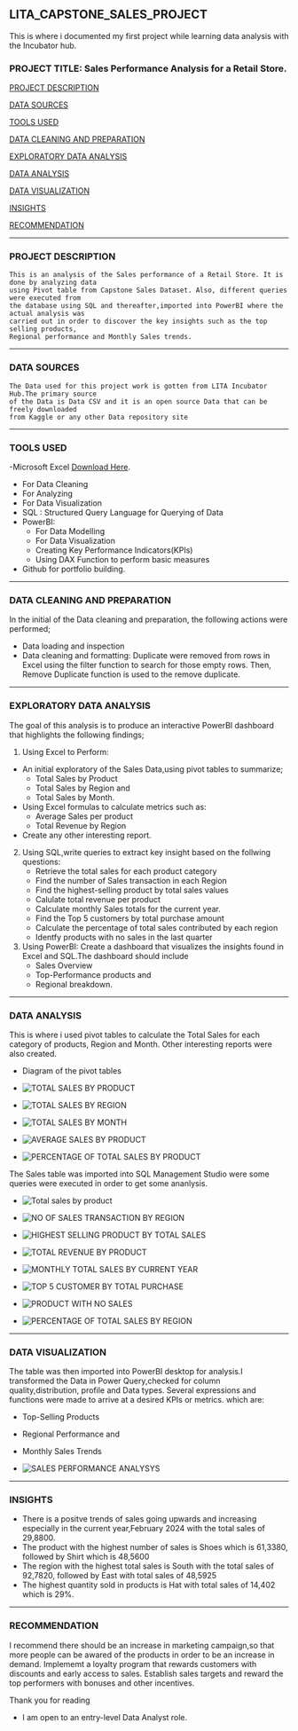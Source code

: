 ## LITA_CAPSTONE_SALES_PROJECT
This is where i documented my first project while learning data analysis with the Incubator hub.
### PROJECT TITLE: Sales Performance Analysis for a Retail Store.

[PROJECT DESCRIPTION](#project-description)
    
[DATA SOURCES](#data-sources)
    
[TOOLS USED](#tools-used)
    
[DATA CLEANING AND PREPARATION](#data-cleaning-and-preparation)
    
[EXPLORATORY DATA ANALYSIS](#exploratory-data-analysis)
    
[DATA ANALYSIS](#data-analysis)
    
[DATA VISUALIZATION](#data-visualization)
    
[INSIGHTS](#insights)

[RECOMMENDATION](#recommendation)
 
---
### PROJECT DESCRIPTION
    This is an analysis of the Sales performance of a Retail Store. It is done by analyzing data 
    using Pivot table from Capstone Sales Dataset. Also, different queries were executed from 
    the database using SQL and thereafter,imported into PowerBI where the actual analysis was
    carried out in order to discover the key insights such as the top selling products,
    Regional performance and Monthly Sales trends.
---
### DATA SOURCES
    The Data used for this project work is gotten from LITA Incubator Hub.The primary source 
    of the Data is Data CSV and it is an open source Data that can be freely downloaded
    from Kaggle or any other Data repository site
---
### TOOLS USED
-Microsoft Excel [Download Here](https://www.microsoft.com).
  - For Data Cleaning
  - For Analyzing
  - For Data Visualization
- SQL : Structured Query Language for Querying of Data
- PowerBI:
  - For Data Modelling
  - For Data Visualization
  - Creating Key Performance Indicators(KPIs)
  - Using DAX Function to perform basic measures
- Github for portfolio building.
 ---
 ### DATA CLEANING AND PREPARATION
  In the initial of the Data cleaning and preparation, the following actions were performed;
   - Data loading and inspection
   - Data cleaning and formatting: Duplicate were removed from rows in Excel using the filter
function to search for those empty rows. Then, Remove Duplicate function is used to the remove duplicate.
---
###  EXPLORATORY DATA ANALYSIS
 The goal of this analysis is to produce an interactive PowerBI dashboard that highlights the following findings; 
 1. Using Excel to Perform:
  - An initial exploratory of the Sales Data,using pivot tables to summarize;
    - Total Sales by Product
    - Total Sales by Region and
    - Total Sales by Month.
  - Using Excel formulas to calculate metrics such as:
    - Average Sales per product
    - Total Revenue by Region
  - Create any other interesting report.
2. Using SQL,write queries to extract key insight based on the follwing questions:
    - Retrieve the total sales for each product category
    - Find the number of Sales transaction in each Region
    - Find the highest-selling product by total sales values
    - Calulate total revenue per product
    - Calculate monthly Sales totals for the current year.
    - Find the Top 5 customers by total purchase amount
    - Calculate the percentage of total sales contributed by each region
    - Identfy products with no sales in the last quarter
3. Using PowerBI: Create a dashboard that visualizes the insights found in Excel and SQL.The dashboard should include
   - Sales Overview
   - Top-Performance products and
   - Regional breakdown.
---
### DATA ANALYSIS
 This is where i used pivot tables to calculate the Total Sales for each category of products, Region and Month.
 Other interesting reports were also created.
- Diagram of the pivot tables
    
 -   ![TOTAL SALES BY PRODUCT](https://github.com/user-attachments/assets/f5a6f6e6-5e7c-4ba6-80e3-f544c20deb82)
   
 -   ![TOTAL SALES BY REGION](https://github.com/user-attachments/assets/cfa5cc2d-ab88-4c8b-b57d-5a22728c0f8c)
   
 -   ![TOTAL SALES BY MONTH](https://github.com/user-attachments/assets/869f096c-c0cc-4b6a-adc9-9ff14a30da73)
   
 -   ![AVERAGE SALES BY PRODUCT](https://github.com/user-attachments/assets/b3ecc395-50e5-4e85-b71f-90bca0464c0c)
   
 -   ![PERCENTAGE OF TOTAL SALES BY PRODUCT](https://github.com/user-attachments/assets/811bf63d-1c9e-476b-ac65-565893c52502)

 The Sales table was imported into SQL Management Studio were some queries were executed in order to get some ananlysis.

- ![Total sales by product](https://github.com/user-attachments/assets/5bce2540-c646-4307-ad2b-bf545b24c3ef)
  
- ![NO OF SALES TRANSACTION BY REGION](https://github.com/user-attachments/assets/d505e4a4-a560-4b3f-8f04-e10140fd0f50)
  
- ![HIGHEST SELLING PRODUCT BY TOTAL SALES](https://github.com/user-attachments/assets/217dff32-6bd1-4844-89dd-434752042321)
  
- ![TOTAL REVENUE BY PRODUCT](https://github.com/user-attachments/assets/57e7107b-ab2f-455d-a10e-191392b3a03d)
  
- ![MONTHLY TOTAL SALES BY CURRENT YEAR](https://github.com/user-attachments/assets/ae255df0-254d-4214-b6be-4221f798a881)
  
- ![TOP 5 CUSTOMER BY TOTAL PURCHASE](https://github.com/user-attachments/assets/2ed912b6-b308-4ff1-a001-759c382058f9)
  
- ![PRODUCT WITH NO SALES](https://github.com/user-attachments/assets/c8a1c772-2940-42e1-8e69-bff50ef401c1)
  
- ![PERCENTAGE OF TOTAL SALES BY REGION](https://github.com/user-attachments/assets/f007eb61-c306-424b-8af3-9f68a373f7dd)

---
### DATA VISUALIZATION
 The table was then imported into PowerBI desktop for analysis.I transformed the Data in Power Query,checked for 
   column quality,distribution, profile and Data types. Several expressions and functions were made to arrive at 
   a desired KPIs or metrics. which are:
  - Top-Selling Products
  - Regional Performance and
  - Monthly Sales Trends
    

- ![SALES PERFORMANCE ANALYSYS](https://github.com/user-attachments/assets/f1974145-6201-488c-bcf4-ac011e0d52b3)

---
### INSIGHTS
 - There is a positve trends of sales going upwards and increasing especially in the current year,February 2024 
 with the total sales of 29,8800.
 - The product with the highest number of sales is Shoes which is 61,3380, followed by Shirt which is 48,5600
 - The region with the highest total sales is South with the total sales of 92,7820, followed by East with total sales of 48,5925
 - The highest quantity sold in products is Hat with total sales of 14,402 which is 29%.
---
### RECOMMENDATION
 I recommend there should be an increase in marketing campaign,so that more people can be awared of the products 
in order to be an increase in demand. Implememt a loyalty program that rewards customers with discounts and early access to sales.
Establish sales targets and reward the top performers with bonuses and other incentives.

  Thank you for reading
   - I am open to an entry-level Data Analyst role.
       
